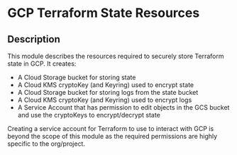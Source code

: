 # GCP Terraform State Resources

## Description

This module describes the resources required to securely store Terraform
state in GCP. It creates:

* A Cloud Storage bucket for storing state
* A Cloud KMS cryptoKey (and Keyring) used to encrypt state
* A Cloud Storage bucket for storing logs from the state bucket
* A Cloud KMS cryptoKey (and Keyring) used to encrypt logs
* A Service Account that has permission to edit objects in the GCS bucket and
  use the cryptoKeys to encrypt/decrypt state

Creating a service account for Terraform to use to interact with GCP is
beyond the scope of this module as the required permissions are highly
specific to the org/project.
